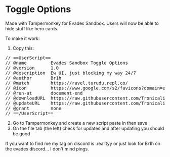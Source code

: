 # Toggle Options
Made with Tampermonkey for Evades Sandbox. Users will now be able to hide stuff like hero cards.
  
To make it work: 

1. Copy this:
<pre>
// ==UserScript==
// @name         Evades Sandbox Toggle Options
// @version      1.0
// @description  Ew UI, just blocking my way 24/7
// @author       Br1h
// @match        https://ravel.turudu.repl.co/
// @icon         https://www.google.com/s2/favicons?domain=evades.io
// @run-at       document-end
// @downloadURL  https://raw.githubusercontent.com/Tronicality/Toggle-Options/main/index.js
// @updateURL    https://raw.githubusercontent.com/Tronicality/Toggle-Options/main/index.js
// @grant        none
// ==/UserScript==
</pre>
2. Go to Tampermonkey and create a new script paste in then save
3. On the file tab (the left) check for updates and after updating you should be good  

If you want to find me my tag on discord is .realityy or just look for Br1h on the evades discord... I don't mind pings.